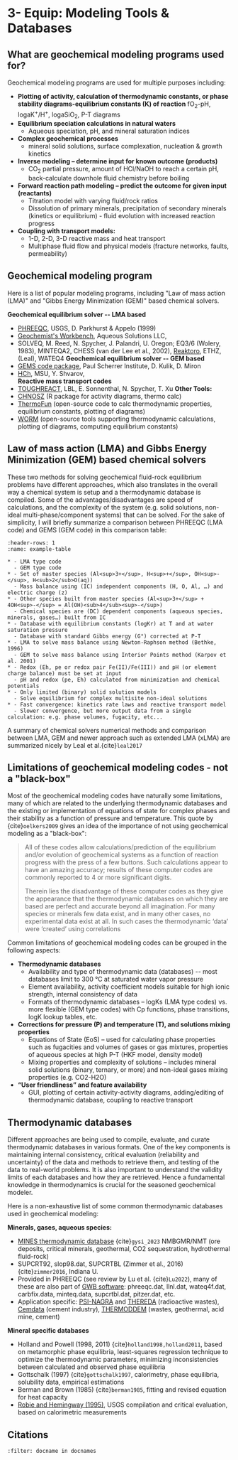 # 3- Equip: Modeling Tools & Databases

## What are geochemical modeling programs used for?

Geochemical modeling programs are used for multiple purposes including:
- **Plotting of activity, calculation of thermodynamic constants, or phase stability diagrams-equilibrium constants (K) of reaction** fO<sub>2</sub>-pH, logaK<sup>+</sup>/H<sup>+</sup>, logaSiO<sub>2</sub>, P-T diagrams
- **Equilibrium speciation calculations in natural waters** 
	- Aqueous speciation, pH, and mineral saturation indices
- **Complex geochemical processes** 
	- mineral solid solutions, surface complexation, nucleation & growth kinetics
- **Inverse modeling – determine input for known outcome (products)**
	- CO<sub>2</sub> partial pressure, amount of HCl/NaOH to reach a certain pH, back-calculate downhole fluid chemistry before boiling
- **Forward reaction path modeling – predict the outcome for given input (reactants)**
	- Titration model with varying fluid/rock ratios
	- Dissolution of primary minerals, precipitation of secondary minerals (kinetics or equilibrium) - fluid evolution with increased reaction progress
- **Coupling with transport models:**
	- 1-D, 2-D, 3-D reactive mass and heat transport
	- Multiphase fluid flow and physical models (fracture networks, faults, permeability)

## Geochemical modeling program

Here is a list of popular modeling programs, including "Law of mass action (LMA)" and "Gibbs Energy Minimization (GEM)" based chemical solvers.

**Geochemical equilibrium solver -- LMA based**
- [PHREEQC](https://www.usgs.gov/software/phreeqc-version-3), USGS, D. Parkhurst & Appelo (1999) 
- [Geochemist's Workbench](https://www.gwb.com/index.php), Aqueous Solutions LLC, 
- SOLVEQ, M. Reed, N. Spycher, J. Palandri, U. Oregon; EQ3/6 (Wolery, 1983), MINTEQA2, CHESS (van der Lee et al., 2002), [Reaktoro](https://reaktoro.org/), ETHZ, (Leal), WATEQ4
**Geochemical equilibrium solver -- GEM based**
- [GEMS code package](http://gems.web.psi.ch/), Paul Scherrer Institute, D. Kulik, D. Miron
- [HCh](http://www1.geol.msu.ru/deps/geochems/soft/index_e.html), MSU, Y. Shvarov,  
**Reactive mass transport codes**
- [TOUGHREACT](https://tough.lbl.gov/software/toughreact/), LBL, E. Sonnenthal, N. Spycher, T. Xu 
**Other Tools:**
- [CHNOSZ](https://chnosz.net/) (R package for activity diagrams, thermo calc) 
- [ThermoFun](https://chnosz.net/) (open-source code to calc thermodynamic properties, equilibrium constants, plotting of diagrams)
- [WORM](https://worm-portal.asu.edu/) (open-source tools supporting thermodynamic calculations, plotting of diagrams, computing equilibrium constants)

## Law of mass action (LMA) and Gibbs Energy Minimization (GEM) based chemical solvers

These two methods for solving geochemical fluid-rock equilibrium problems have different approaches, which also translates in the overall way a chemical system is setup and a thermodynamic database is compiled. Some of the advantages/disadvantages are speed of calculations, and the complexity of the system (e.g. solid solutions, non-ideal multi-phase/component systems) that can be solved. For the sake of simplicity, I will briefly summarize a comparison between PHREEQC (LMA code) and GEMS (GEM code) in this comparison table:

```{list-table} This table title
:header-rows: 1
:name: example-table

* - LMA type code
  - GEM type code
* - Set of master species (Al<sup>3+</sup>, H<sup>+</sup>, OH<sup>-</sup>, H<sub>2</sub>O(aq))
  - Mass balance using (IC) independent components (H, O, Al, …) and electric charge (z)
* - Other species built from master species (Al<sup>3+</sup> + 4OH<sup>-</sup> = Al(OH)<sub>4</sub><sup>-</sup>)
  - Chemical species are (DC) dependent components (aqueous species, minerals, gases…) built from IC
* - Database with equilibrium constants (logKr) at T and at water saturation pressure
  - Database with standard Gibbs energy (G°) corrected at P-T
* - LMA to solve mass balance using Newton-Raphson method (Bethke, 1996)
  - GEM to solve mass balance using Interior Points method (Karpov et al. 2001)
* - Redox (Eh, pe or redox pair Fe(II)/Fe(III)) and pH (or element charge balance) must be set at input
  - pH and redox (pe, Eh) calculated from minimization and chemical potentials
* - Only limited (binary) solid solution models
  - Solve equilibrium for complex multisite non-ideal solutions
* - Fast convergence: kinetics rate laws and reactive transport model
  - Slower convergence, but more output data from a single calculation: e.g. phase volumes, fugacity, etc... 
```

A summary of chemical solvers numerical methods and comparison between LMA, GEM and newer approach such as extended LMA (xLMA) are summarized nicely by Leal et al.{cite}`leal2017`

## Limitations of geochemical modeling codes - not a "black-box"

Most of the geochemical modeling codes have naturally some limitations, many of which are related to the underlying thermodynamic databases and the existing or implementation of equations of state for complex phases and their stability as a function of pressure and temperature. This quote by {cite}`oelkers2009` gives an idea of the importance of not using geochemical modeling as a "black-box":

> All of these codes allow calculations/prediction of the equilibrium and/or evolution of geochemical systems as a function of reaction progress with the press of a few buttons. Such calculations appear to have an amazing accuracy; results of these computer codes are commonly reported to 4 or more significant digits. 
>  
> Therein lies the disadvantage of these computer codes as they give the appearance that the thermodynamic databases on which they are based are perfect and accurate beyond all imagination. For many species or minerals few data exist, and in many other cases, no experimental data exist at all. In such cases the thermodynamic ‘data’ were ‘created’ using correlations

Common limitations of geochemical modeling codes can be grouped in the following aspects:
- **Thermodynamic databases**
	- Availability and type of thermodynamic data (databases) -- most databases limit to 300 °C at saturated water vapor pressure
	- Element availability, activity coefficient models suitable for high ionic strength, internal consistency of data
	- Formats of thermodynamic databases – logKs (LMA type codes) vs. more flexible (GEM type codes) with Cp functions, phase transitions, logK lookup tables, etc.
- **Corrections for pressure (P) and temperature (T), and solutions mixing properties**
	- Equations of State (EoS) – used for calculating phase properties such as fugacities and volumes of gases or gas mixtures, properties of aqueous species at high P-T (HKF model, density model) 
	- Mixing properties and complexity of solutions – includes mineral solid solutions (binary, ternary, or more) and non-ideal gases mixing properties (e.g. CO2-H2O)
- **“User friendliness” and feature availability**
	- GUI, plotting of certain activity-activity diagrams, adding/editing of thermodynamic database, coupling to reactive transport

## Thermodynamic databases

Different approaches are being used to compile, evaluate, and curate thermodynamic databases in various formats. One of the key components is maintaining internal consistency, critical evaluation (reliability and uncertainty) of the data and methods to retrieve them, and testing of the data to real-world problems. It is also important to understand the validity limits of each databases and how they are retrieved. Hence a fundamental knowledge in thermodynamics is crucial for the seasoned geochemical modeler.

Here is a non-exhaustive list of some common thermodynamic databases used in geochemical modeling:

**Minerals, gases, aqueous species:**
- [MINES thermodynamic database](https://geoinfo.nmt.edu/mines-tdb/) {cite}`gysi_2023` NMBGMR/NMT (ore deposits, critical minerals, geothermal, CO2 sequestration, hydrothermal fluid-rock)
- SUPCRT92, slop98.dat, SUPCRTBL (Zimmer et al., 2016) {cite}`zimmer2016`, Indiana U.
- Provided in PHREEQC (see review by Lu et al. {cite}`Lu2022`), many of these are also part of [GWB software](https://www.gwb.com/thermo.php): phreeqc.dat, llnl.dat, wateq4f.dat, carbfix.data, minteq.data, supcrtbl.dat, pitzer.dat, etc.
- Application specific: [PSI-NAGRA](https://www.psi.ch/en/les/database) and [THEREDA](https://www.thereda.de/en) (radioactive wastes), [Cemdata](https://cemgems.org/cemdata/about-cemdata/) (cement industry), [THERMODDEM](https://thermoddem.brgm.fr/page/project-evolutions) (wastes, geothermal, acid mine, cement)

**Mineral specific databases**
- Holland and Powell (1998, 2011) {cite}`holland1998,holland2011`, based on metamorphic phase equilibria, least-squares regression technique to optimize the thermodynamic parameters, minimizing inconsistencies between calculated and observed phase equilibria
- Gottschalk (1997) {cite}`gottschalk1997`, calorimetry, phase equilibria, solubility data, empirical estimations
- Berman and Brown (1985) {cite}`berman1985`, fitting and revised equation for heat capacity
- [Robie and Hemingway (1995)](https://doi.org/10.3133/b2131), USGS compilation and critical evaluation, based on calorimetric measurements

## Citations

```{bibliography}
:filter: docname in docnames
```



